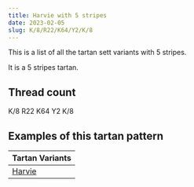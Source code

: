 ```yaml
---
title: Harvie with 5 stripes
date: 2023-02-05
slug: K/8/R22/K64/Y2/K/8
---
```

This is a list of all the tartan sett variants with 5 stripes.

It is a 5 stripes tartan.


## Thread count
K/8 R22 K64 Y2 K/8

## Examples of this tartan pattern

| Tartan Variants |
|---------------|
| [Harvie](/variants/k/8/r22/k64/y2/k/8-k000000-rc00000-yf0c000)||
